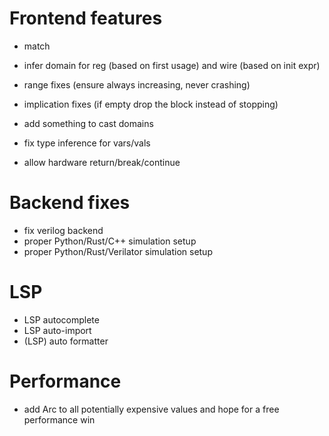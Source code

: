 # Frontend features

* match

* infer domain for reg (based on first usage) and wire (based on init expr)
* range fixes (ensure always increasing, never crashing)
* implication fixes (if empty drop the block instead of stopping)
* add something to cast domains
* fix type inference for vars/vals
* allow hardware return/break/continue

# Backend fixes

* fix verilog backend
* proper Python/Rust/C++ simulation setup
* proper Python/Rust/Verilator simulation setup

# LSP

* LSP autocomplete
* LSP auto-import
* (LSP) auto formatter

# Performance

* add Arc to all potentially expensive values and hope for a free performance win
